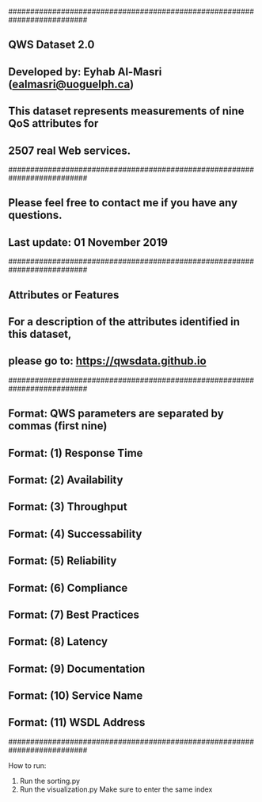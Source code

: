 ##########################################################################

## QWS Dataset 2.0							##

## Developed by: Eyhab Al-Masri (ealmasri@uoguelph.ca) 			##

## This dataset represents measurements of nine QoS attributes for 	##
## 2507 real Web services.						##

##########################################################################
## Please feel free to contact me if you have any questions.            ##

## Last update: 01 November 2019   					##
##########################################################################
## Attributes or Features						##
## For a description of the attributes identified in this dataset, 	##
## please go to: https://qwsdata.github.io				##
##########################################################################
## Format: QWS parameters are separated by commas (first nine)		##
## Format: (1) Response Time						##
## Format: (2) Availability						##
## Format: (3) Throughput						##
## Format: (4) Successability						##
## Format: (5) Reliability						##
## Format: (6) Compliance						##
## Format: (7) Best Practices						##
## Format: (8) Latency							##
## Format: (9) Documentation						##
## Format: (10) Service Name						##
## Format: (11) WSDL Address						##
##########################################################################

How to run:
1. Run the sorting.py
2. Run the visualization.py
Make sure to enter the same index